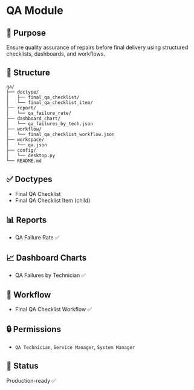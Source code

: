 # QA Module

## 🎯 Purpose
Ensure quality assurance of repairs before final delivery using structured checklists, dashboards, and workflows.

## 📂 Structure
```
qa/
├── doctype/
│   ├── final_qa_checklist/
│   └── final_qa_checklist_item/
├── report/
│   └── qa_failure_rate/
├── dashboard_chart/
│   └── qa_failures_by_tech.json
├── workflow/
│   └── final_qa_checklist_workflow.json
├── workspace/
│   └── qa.json
├── config/
│   └── desktop.py
└── README.md
```

## ✅ Doctypes
- Final QA Checklist
- Final QA Checklist Item (child)

## 📊 Reports
- QA Failure Rate ✅

## 📈 Dashboard Charts
- QA Failures by Technician ✅

## 🔁 Workflow
- Final QA Checklist Workflow ✅

## 🔒 Permissions
- `QA Technician`, `Service Manager`, `System Manager`

## 🚦 Status
Production-ready ✅
